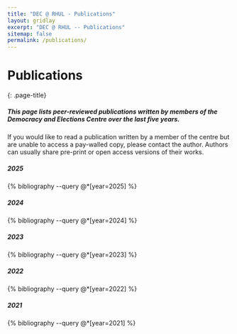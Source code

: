 ```yaml
---
title: "DEC @ RHUL - Publications"
layout: gridlay
excerpt: "DEC @ RHUL -- Publications"
sitemap: false
permalink: /publications/
---
```

# Publications
{: .page-title}

<div class="page-intro" markdown=1>

##### This page lists peer-reviewed publications written by members of the Democracy and Elections Centre over the last five years.

If you would like to read a publication written by a member of the centre but are unable to access a pay-walled copy, please contact the author. Authors can usually share pre-print or open access versions of their works. 

</div>

<h5>2025</h5>

{% bibliography --query @*[year=2025] %}

<h5>2024</h5>

{% bibliography --query @*[year=2024] %}

<h5>2023</h5>

{% bibliography --query @*[year=2023] %}

<h5>2022</h5>

{% bibliography --query @*[year=2022] %}

<h5>2021</h5>

{% bibliography --query @*[year=2021] %}
